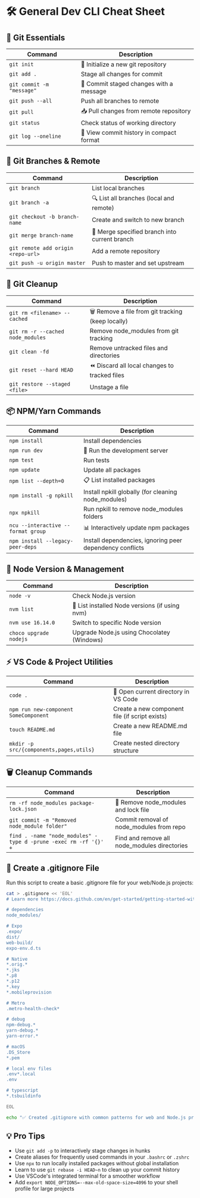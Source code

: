 # 🛠️ General Dev CLI Cheat Sheet

## 📂 **Git Essentials**

| Command                   | Description                              |
| ------------------------- | ---------------------------------------- |
| `git init`                | 🌱 Initialize a new git repository       |
| `git add .`               | Stage all changes for commit             |
| `git commit -m "message"` | 💾 Commit staged changes with a message  |
| `git push --all`          | Push all branches to remote              |
| `git pull`                | 📥 Pull changes from remote repository   |
| `git status`              | Check status of working directory        |
| `git log --oneline`       | 📜 View commit history in compact format |

## 🌿 **Git Branches & Remote**

| Command                            | Description                                   |
| ---------------------------------- | --------------------------------------------- |
| `git branch`                       | List local branches                           |
| `git branch -a`                    | 🔍 List all branches (local and remote)       |
| `git checkout -b branch-name`      | Create and switch to new branch               |
| `git merge branch-name`            | 🔀 Merge specified branch into current branch |
| `git remote add origin <repo-url>` | Add a remote repository                       |
| `git push -u origin master`        | Push to master and set upstream               |

## 🧹 **Git Cleanup**

| Command                           | Description                                       |
| --------------------------------- | ------------------------------------------------- |
| `git rm <filename> --cached`      | 🗑️ Remove a file from git tracking (keep locally) |
| `git rm -r --cached node_modules` | Remove node_modules from git tracking             |
| `git clean -fd`                   | Remove untracked files and directories            |
| `git reset --hard HEAD`           | ⏪ Discard all local changes to tracked files     |
| `git restore --staged <file>`     | Unstage a file                                    |

## 📦 **NPM/Yarn Commands**

| Command                            | Description                                              |
| ---------------------------------- | -------------------------------------------------------- |
| `npm install`                      | Install dependencies                                     |
| `npm run dev`                      | 🚀 Run the development server                            |
| `npm test`                         | Run tests                                                |
| `npm update`                       | Update all packages                                      |
| `npm list --depth=0`               | 📋 List installed packages                               |
| `npm install -g npkill`            | Install npkill globally (for cleaning node_modules)      |
| `npx npkill`                       | Run npkill to remove node_modules folders                |
| `ncu --interactive --format group` | 📊 Interactively update npm packages                     |
| `npm install --legacy-peer-deps`   | Install dependencies, ignoring peer dependency conflicts |

## 🧰 **Node Version & Management**

| Command                | Description                                    |
| ---------------------- | ---------------------------------------------- |
| `node -v`              | Check Node.js version                          |
| `nvm list`             | 📝 List installed Node versions (if using nvm) |
| `nvm use 16.14.0`      | Switch to specific Node version                |
| `choco upgrade nodejs` | Upgrade Node.js using Chocolatey (Windows)     |

## ⚡ **VS Code & Project Utilities**

| Command                                 | Description                                    |
| --------------------------------------- | ---------------------------------------------- |
| `code .`                                | 📝 Open current directory in VS Code           |
| `npm run new-component SomeComponent`   | Create a new component file (if script exists) |
| `touch README.md`                       | Create a new README.md file                    |
| `mkdir -p src/{components,pages,utils}` | Create nested directory structure              |

## 🗑️ **Cleanup Commands**

| Command                                                          | Description                                  |
| ---------------------------------------------------------------- | -------------------------------------------- |
| `rm -rf node_modules package-lock.json`                          | 🧹 Remove node_modules and lock file         |
| `git commit -m "Removed node_module folder"`                     | Commit removal of node_modules from repo     |
| `find . -name "node_modules" -type d -prune -exec rm -rf '{}' +` | Find and remove all node_modules directories |

## 📄 **Create a .gitignore File**

Run this script to create a basic .gitignore file for your web/Node.js projects:

```bash
cat > .gitignore << 'EOL'
# Learn more https://docs.github.com/en/get-started/getting-started-with-git/ignoring-files

# dependencies
node_modules/

# Expo
.expo/
dist/
web-build/
expo-env.d.ts

# Native
*.orig.*
*.jks
*.p8
*.p12
*.key
*.mobileprovision

# Metro
.metro-health-check*

# debug
npm-debug.*
yarn-debug.*
yarn-error.*

# macOS
.DS_Store
*.pem

# local env files
.env*.local
.env

# typescript
*.tsbuildinfo

EOL

echo "✅ Created .gitignore with common patterns for web and Node.js projects"
```

## 💡 **Pro Tips**

- Use `git add -p` to interactively stage changes in hunks
- Create aliases for frequently used commands in your `.bashrc` or `.zshrc`
- Use `npx` to run locally installed packages without global installation
- Learn to use `git rebase -i HEAD~n` to clean up your commit history
- Use VSCode's integrated terminal for a smoother workflow
- Add `export NODE_OPTIONS=--max-old-space-size=4096` to your shell profile for large projects
